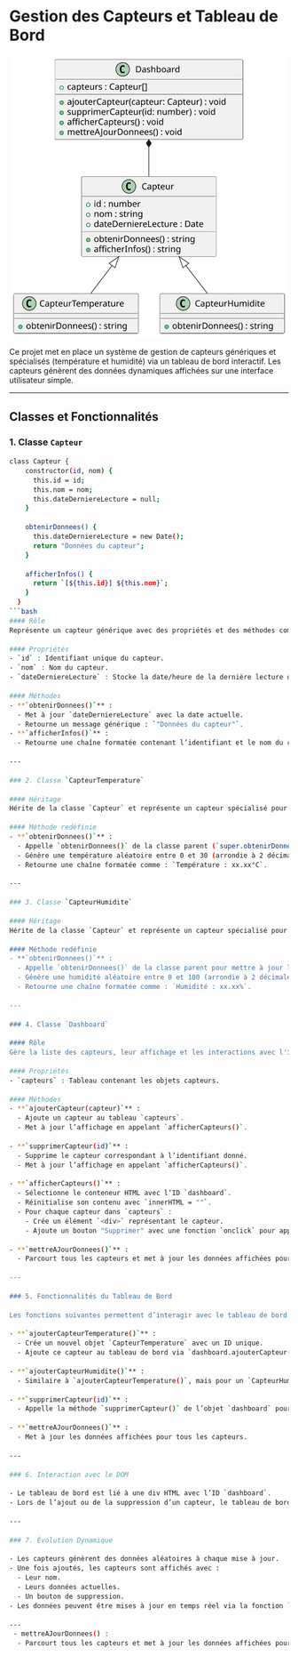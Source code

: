 # Gestion des Capteurs et Tableau de Bord
![Texte alternatif](classes.svg)

Ce projet met en place un système de gestion de capteurs génériques et spécialisés (température et humidité) via un tableau de bord interactif. Les capteurs génèrent des données dynamiques affichées sur une interface utilisateur simple.

---

## Classes et Fonctionnalités

### 1. Classe `Capteur`
```bash
class Capteur {
    constructor(id, nom) {
      this.id = id;
      this.nom = nom;
      this.dateDerniereLecture = null;
    }
  
    obtenirDonnees() {
      this.dateDerniereLecture = new Date();
      return "Données du capteur";
    }
  
    afficherInfos() {
      return `[${this.id}] ${this.nom}`;
    }
  }
```bash
#### Rôle
Représente un capteur générique avec des propriétés et des méthodes communes.

#### Propriétés
- `id` : Identifiant unique du capteur.
- `nom` : Nom du capteur.
- `dateDerniereLecture` : Stocke la date/heure de la dernière lecture des données.

#### Méthodes
- **`obtenirDonnees()`** :
  - Met à jour `dateDerniereLecture` avec la date actuelle.
  - Retourne un message générique : `"Données du capteur"`.
- **`afficherInfos()`** :
  - Retourne une chaîne formatée contenant l’identifiant et le nom du capteur, comme `[id] nom`.

---

### 2. Classe `CapteurTemperature`

#### Héritage
Hérite de la classe `Capteur` et représente un capteur spécialisé pour la température.

#### Méthode redéfinie
- **`obtenirDonnees()`** :
  - Appelle `obtenirDonnees()` de la classe parent (`super.obtenirDonnees()`) pour mettre à jour la date.
  - Génère une température aléatoire entre 0 et 30 (arrondie à 2 décimales).
  - Retourne une chaîne formatée comme : `Température : xx.xx°C`.

---

### 3. Classe `CapteurHumidite`

#### Héritage
Hérite de la classe `Capteur` et représente un capteur spécialisé pour l'humidité.

#### Méthode redéfinie
- **`obtenirDonnees()`** :
  - Appelle `obtenirDonnees()` de la classe parent pour mettre à jour la date.
  - Génère une humidité aléatoire entre 0 et 100 (arrondie à 2 décimales).
  - Retourne une chaîne formatée comme : `Humidité : xx.xx%`.

---

### 4. Classe `Dashboard`

#### Rôle
Gère la liste des capteurs, leur affichage et les interactions avec l'interface utilisateur.

#### Propriétés
- `capteurs` : Tableau contenant les objets capteurs.

#### Méthodes
- **`ajouterCapteur(capteur)`** :
  - Ajoute un capteur au tableau `capteurs`.
  - Met à jour l’affichage en appelant `afficherCapteurs()`.

- **`supprimerCapteur(id)`** :
  - Supprime le capteur correspondant à l’identifiant donné.
  - Met à jour l’affichage en appelant `afficherCapteurs()`.

- **`afficherCapteurs()`** :
  - Sélectionne le conteneur HTML avec l’ID `dashboard`.
  - Réinitialise son contenu avec `innerHTML = ""`.
  - Pour chaque capteur dans `capteurs` :
    - Crée un élément `<div>` représentant le capteur.
    - Ajoute un bouton "Supprimer" avec une fonction `onclick` pour appeler `supprimerCapteur()`.

- **`mettreAJourDonnees()`** :
  - Parcourt tous les capteurs et met à jour les données affichées pour chacun en remplaçant le contenu de l'élément HTML correspondant.

---

### 5. Fonctionnalités du Tableau de Bord

Les fonctions suivantes permettent d’interagir avec le tableau de bord via l'interface utilisateur :

- **`ajouterCapteurTemperature()`** :
  - Crée un nouvel objet `CapteurTemperature` avec un ID unique.
  - Ajoute ce capteur au tableau de bord via `dashboard.ajouterCapteur()`.

- **`ajouterCapteurHumidite()`** :
  - Similaire à `ajouterCapteurTemperature()`, mais pour un `CapteurHumidite`.

- **`supprimerCapteur(id)`** :
  - Appelle la méthode `supprimerCapteur()` de l’objet `dashboard` pour retirer un capteur.

- **`mettreAJourDonnees()`** :
  - Met à jour les données affichées pour tous les capteurs.

---

### 6. Interaction avec le DOM

- Le tableau de bord est lié à une div HTML avec l’ID `dashboard`.
- Lors de l’ajout ou de la suppression d’un capteur, le tableau de bord met à jour cette div pour refléter les changements.

---

### 7. Évolution Dynamique

- Les capteurs génèrent des données aléatoires à chaque mise à jour.
- Une fois ajoutés, les capteurs sont affichés avec :
  - Leur nom.
  - Leurs données actuelles.
  - Un bouton de suppression.
- Les données peuvent être mises à jour en temps réel via la fonction `mettreAJourDonnees()`.

---
 - mettreAJourDonnees() :
  - Parcourt tous les capteurs et met à jour les données affichées pour chacun en remplaçant le contenu de l'élément HTML correspondant.
